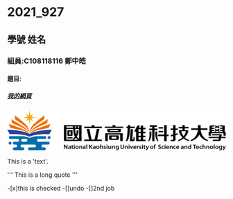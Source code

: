 # 2021_927

## 學號 姓名

### 組員:C108118116 鄭中皓  

#### 題目:

##### [我的網頁](https://github.com/AlexZheng1101/2021_927)

![NKFUST](NKFUST.png "第一科大")


This is a 'text'.

'''
This is a long quote
'''

-[x]this is checked
-[]undo
-[]2nd job
